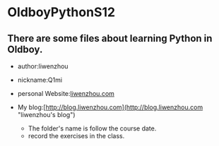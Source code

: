 # OldboyPythonS12
## There are some files about learning Python in Oldboy.

* author:liwenzhou
* nickname:Q1mi

* personal Website:[liwenzhou.com](http://liwenzhou.com "liwenzhou's website")
* My blog:[http://blog.liwenzhou.com](http://blog.liwenzhou.com "liwenzhou's blog")

	* The folder's name is follow the course date.
	* record the exercises in the class.




